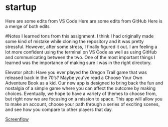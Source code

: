 # startup
Here are some edits from VS Code
Here are some edits from GitHub
Here is a merge of both edits

#Notes
I learned tons from this assignment. I think I had originally made some kind of mistake while cloning the repository and it was pretty stressful. However, after some stress, I finally figured it out. I am feeling a lot more confident using the terminal on VS Code as well as using GitHub and communicating between the two. One of the most important things I learned was the importance of making sure I was in the right directory.

Elevator pitch: 
Have you ever played the Oregon Trail game that was released back in the 70’s? Maybe you've read a Choose Your Own Adventure Book as a kid. Our new app is designed to bring back the fun and nostalgia of a simple game where you can affect the outcome by making choices. Eventually, we hope to have a variety of themes to choose from, but right now we are focusing on a mission to space. This app will allow you to make an account, choose your path through a series of exciting scenes, and see how you compare to other players that day.

[Screenflow](https://github.com/asiahaslam/startup/files/10526008/Screenflow.Diagram.Flowchart.Whiteboard.in.Pink.Yellow.Adjacent.Color.Blocks.Style.pdf)


